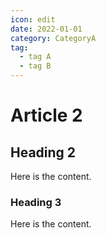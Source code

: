 ```yaml
---
icon: edit
date: 2022-01-01
category: CategoryA
tag:
  - tag A
  - tag B
---
```


# Article 2

## Heading 2

Here is the content.

### Heading 3

Here is the content.
